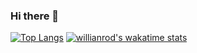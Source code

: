 ### Hi there 👋

[![Top Langs](https://github-readme-stats.vercel.app/api/top-langs/?username=Haz-git&layout=compact)](https://github.com/anuraghazra/github-readme-stats)
[![willianrod's wakatime stats](https://github-readme-stats.vercel.app/api/wakatime?username=Haz_git)](https://github.com/anuraghazra/github-readme-stats)
